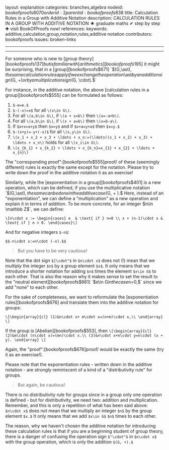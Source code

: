 layout: explanation
categories: branches,algebra
nodeid: bookofproofs$8070
orderid: 2
parentid: bookofproofs$838
title: Calculation Rules in a Group with Additive Notation
description: CALCULATION RULES IN A GROUP WITH ADDITIVE NOTATION &#9733; graduate maths &#10004; step by step &#10010; visit BookOfProofs now!
references: 
keywords: additive,calculation,group,notation,rules,additive notation
contributors: bookofproofs
issues: broken-links

---


---

For someone who is new to [group theory][bookofproofs$137] but is familiar with [arithmetics][bookofproofs$195] it might be surprising, that in a [group][bookofproofs$671] `$(G,\ast)$`, the same calculation rules apply if we exchange the operation `$\ast$` by an addition sign `$(G, +)$` or by a multiplication sign `$(G, \cdot).$` 

For instance, in the additive notation, the above [calculation rules in a group][bookofproofs$555] can be formulated as follows:
 
1. `$-e=e.$`
1. `$-(-x)=x$` for all `\(x\in G\)`.
1. For all `\(a,b\in G\)`, if `\(a + x=b\)` then `\(x=-a+b\)`.
1. For all `\(a,b\in G\)`, if `\(x + a=b\)` then `\(x=b-a\)`.
1. If `$a+x=a+y$` then `$x=y$` and if `$x+a=y+a$` then `$x=y.$`
1. `$-(x+y)=-y+(-x)$` for all `\(x,y\in G\)`.
1. `\(x_1 + x_2 + x_3 + \ldots + x_n:=(\ldots((x_1 + x_2) + x_3) + \ldots + x_n\)` holds for all `\(x_i\in G\)`.
1. `\(x_{k_1} + x_{k_2} + \ldots + x_{k_n}=x_{1} + x_{2} + \ldots + x_{n}\)`

The "corresponding proof":[bookofproofs$555]proof/ of these (seemingly different) rules is exactly the same except for the notation. Please try to write down the proof in the additive notation it as an exercise!

Similarly, while the [exponentiation in a group][bookofproofs$401] is a new operation, which can be defined, if you use the multiplicative notation `$(G,\ast)$`, the same can be done in the additive case `$(G, + ).$` Here, instead of an "exponentiation", we can define a "multiplication" as a new operation and explain it in terms of addition. To be more concrete, for an integer `$n\in \mathbb Z$`, we can define:

`\[n\cdot x :=
\begin{cases}
e  & \text{ if } n=0 \\
x + (n-1)\cdot x & \text{ if } n > 0.
\end{cases}\]`

And for negative integers `$-n$`:

`$$-n\cdot x:=n\cdot (-x).$$`

> But you have to be very cautious! 

Note that the dot sign `$[\cdot"$` in `$n\cdot x$` does not (!) mean that we _multiply_ the integer `$n$` by a group element `$x$`. It only means that we introduce a shorter notation for adding `$n$` times the element `$x\in G$` to each other. That is also the reason why it makes sense to set the result to the "neutral element][bookofproofs$661] `$e\in G$` in the case `$n=0,$` since we add "none" to each other.

For the sake of completeness, we want to reformulate the [exponentiation rules][bookofproofs$676] and translate them into the additive notation for groups:

`\[\begin{array}{cl}
(1)&n\cdot x+ m\cdot x=(n+m)\cdot x,\\
\end{array}
\]`

If the group is [Abelian][bookofproofs$553], then
`\[\begin{array}{cl}
(2)&m\cdot (n\cdot x)=(mn)\cdot x.\\
(3)&n\cdot x+n\cdot y=n\cdot (x + y).
\end{array}
\]`

Again, the "proof":[bookofproofs$676]proof/ would be exactly the same (try it as an exercise!).

Please note that the exponentiation rules - written down in the additive notation - are strongly reminiscent of a kind of a "distributivity rule" for groups. 

> But again, be cautious! 

There is no distributivity rule for groups since in a group only one operation is defined - but for distributivity, we need two: addition and multiplication. Remember, and this is only a repetition of what has been said above: `$n\cdot x$` does _not_ mean that we multiply an integer `$n$` by the group element `$x.$` It only means that we add `$x\in G$`  `$n$` times to each other.

The reason, why we haven't chosen the additive notation for introducing these calculation rules is that if you are a beginning student of group theory, there is a danger of confusing the operation sign `$"\cdot"$` in `$n\cdot x$` with the group operation, which is only the addition `$(G, +).$`
